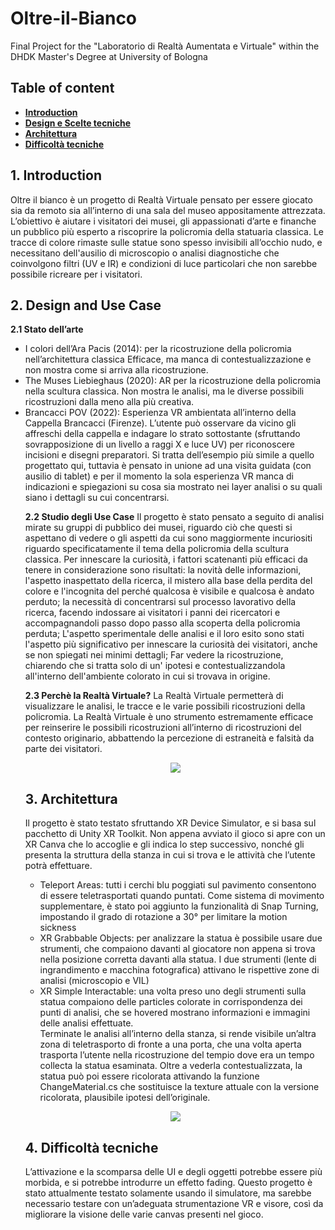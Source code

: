 # Oltre-il-Bianco
Final Project for the "Laboratorio di Realtà Aumentata e Virtuale" within the DHDK Master's Degree at University of Bologna

## Table of content 
- [**Introduction**](#introduction)
- [**Design e Scelte tecniche**](#usecase)
- [**Architettura**](#softarchi)
- [**Difficoltà tecniche**](#criticalities)

## 1. Introduction <a name="introduction"></a>
Oltre il bianco è un progetto di Realtà Virtuale pensato per essere giocato sia da remoto sia all’interno di una sala del museo appositamente attrezzata. L’obiettivo è aiutare i visitatori dei musei, gli appassionati d’arte e finanche un pubblico più esperto a riscoprire la policromia della statuaria classica. Le tracce di colore rimaste sulle statue sono spesso invisibili all’occhio nudo, e necessitano dell'ausilio di microscopio o analisi diagnostiche che coinvolgono filtri (UV e IR) e condizioni di luce particolari che non sarebbe possibile ricreare per i visitatori.

## 2. Design and Use Case <a name="usecase"></a>
<b>2.1 Stato dell’arte</b>
<ul>
  <li>I colori dell’Ara Pacis (2014): per la ricostruzione della policromia nell’architettura classica Efficace, ma manca di contestualizzazione e non mostra come si arriva alla ricostruzione.</li> 
<li>The Muses Liebieghaus (2020): AR per la ricostruzione della policromia nella scultura classica. Non mostra le analisi, ma le diverse possibili ricostruzioni dalla meno alla più creativa.</li>
<li>Brancacci POV (2022): Esperienza VR ambientata all’interno della Cappella Brancacci (Firenze). L’utente può osservare da vicino gli affreschi della cappella e indagare lo strato sottostante (sfruttando sovrapposizione di un livello a raggi X e luce UV) per riconoscere incisioni e disegni preparatori. Si tratta dell’esempio più simile a quello progettato qui, tuttavia è pensato in unione ad una visita guidata (con ausilio di tablet) e per il momento la sola esperienza VR manca di indicazioni e spiegazioni su cosa sia mostrato nei layer analisi o su quali siano i dettagli su cui concentrarsi. </li>

<b>2.2 Studio degli Use Case</b>
Il progetto è stato pensato a seguito di analisi mirate su gruppi di pubblico dei musei, riguardo ciò che questi si aspettano di vedere o gli aspetti da cui sono maggiormente  incuriositi riguardo specificatamente il tema della policromia della scultura classica. 
Per innescare la curiosità, i fattori scatenanti più efficaci da tenere in considerazione sono risultati:
la novità delle informazioni, l'aspetto inaspettato della ricerca, il mistero alla base della perdita del colore e l'incognita del perché qualcosa è visibile e qualcosa è andato perduto;
la necessità di concentrarsi sul processo lavorativo della ricerca, facendo indossare ai visitatori i panni dei ricercatori e accompagnandoli passo dopo passo alla scoperta della policromia perduta;
L'aspetto sperimentale delle analisi e il loro esito sono stati l'aspetto più significativo per innescare la curiosità dei visitatori, anche se non spiegati nei minimi dettagli; 
Far vedere la ricostruzione, chiarendo che si tratta solo di un' ipotesi e contestualizzandola all'interno dell'ambiente colorato in cui si trovava in origine.

<b>2.3 Perchè la Realtà Virtuale?</b>
La Realtà Virtuale permetterà di visualizzare le analisi, le tracce e le varie possibili ricostruzioni della policromia. La Realtà Virtuale è uno strumento estremamente efficace per reinserire le possibili ricostruzioni all’interno di ricostruzioni del contesto originario, abbattendo la percezione di estraneità e falsità da parte dei visitatori.


<p align="center">
<img src="img/storyboard.jpg">
</p>

## 3. Architettura <a name="softarchi"></a>
Il progetto è stato testato sfruttando XR Device Simulator, e si basa sul pacchetto di Unity XR Toolkit. 
Non appena avviato il gioco si apre con un XR Canva che lo accoglie e gli indica lo step successivo, nonché gli presenta la struttura della stanza in cui si trova e le attività che l’utente potrà effettuare.
- Teleport Areas: tutti i cerchi blu poggiati sul pavimento consentono di essere teletrasportati quando puntati. Come sistema di movimento supplementare, è stato poi aggiunto la funzionalità di Snap Turning, impostando il grado di rotazione a 30° per limitare la motion sickness 
- XR Grabbable Objects: per analizzare la statua è possibile usare due strumenti, che compaiono davanti al giocatore non appena si trova nella posizione corretta davanti alla statua. I due strumenti (lente di ingrandimento e macchina fotografica) attivano le rispettive zone di analisi (microscopio e VIL)
- XR Simple Interactable: una volta preso uno degli strumenti sulla statua compaiono delle particles colorate in corrispondenza dei punti di analisi, che se hovered mostrano informazioni e immagini delle analisi effettuate.  
Terminate le analisi all’interno della stanza, si rende visibile un’altra zona di teletrasporto di fronte a una porta, che una volta aperta trasporta l’utente nella ricostruzione del tempio dove era un tempo collecta la statua esaminata. Oltre a vederla contestualizzata, la statua può poi essere ricolorata attivando la funzione ChangeMaterial.cs che sostituisce la texture attuale con la versione ricolorata, plausibile ipotesi dell’originale.

<p align="center">
<img src="img/game.jpg">
</p>

## 4. Difficoltà tecniche <a name="criticalities"></a>
L’attivazione e la scomparsa delle UI e degli oggetti potrebbe essere più morbida, e si potrebbe introdurre un effetto fading. Questo progetto è stato attualmente testato solamente usando il simulatore, ma sarebbe necessario testare con un’adeguata strumentazione VR e visore, così da migliorare la visione delle varie canvas presenti nel gioco. 

